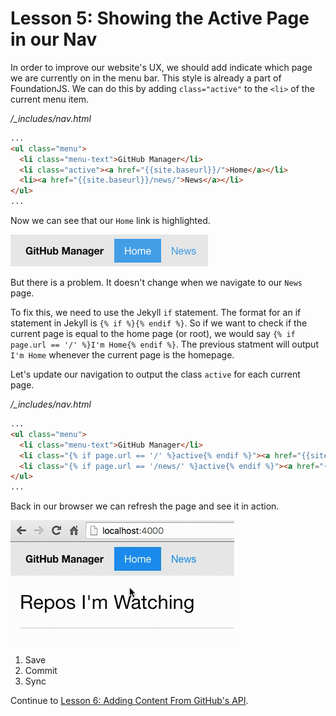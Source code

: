 # Lesson 5: Showing the Active Page in our Nav

In order to improve our website's UX, we should add indicate which page we are currently on in the menu bar. This style is already a part of FoundationJS. We can do this by adding `class="active"` to the `<li>` of the current menu item.

*/_includes/nav.html*
```html
...
<ul class="menu">
  <li class="menu-text">GitHub Manager</li>
  <li class="active"><a href="{{site.baseurl}}/">Home</a></li>
  <li><a href="{{site.baseurl}}/news/">News</a></li>
</ul>
...
```

Now we can see that our `Home` link is highlighted.

![Home Link Active](../img/28_home_link_active.png)

But there is a problem. It doesn't change when we navigate to our `News` page.

To fix this, we need to use the Jekyll `if` statement. The format for an if statement in Jekyll is `{% if %}{% endif %}`. So if we want to check if the current page is equal to the home page (or root), we would say `{% if page.url == '/' %}I'm Home{% endif %}`. The previous statment will output `I'm Home` whenever the current page is the homepage.

Let's update our navigation to output the class `active` for each current page.

*/_includes/nav.html*
```html
...
<ul class="menu">
  <li class="menu-text">GitHub Manager</li>
  <li class="{% if page.url == '/' %}active{% endif %}"><a href="{{site.baseurl}}/">Home</a></li>
  <li class="{% if page.url == '/news/' %}active{% endif %}"><a href="{{site.baseurl}}/news/">News</a></li>
</ul>
...
```

Back in our browser we can refresh the page and see it in action.

![Current Menu Item Active](../img/29_current_menu_item_active.gif)

1. Save
2. Commit
3. Sync

Continue to [Lesson 6: Adding Content From GitHub's API](06-adding-content-from-githubs-api.md).
